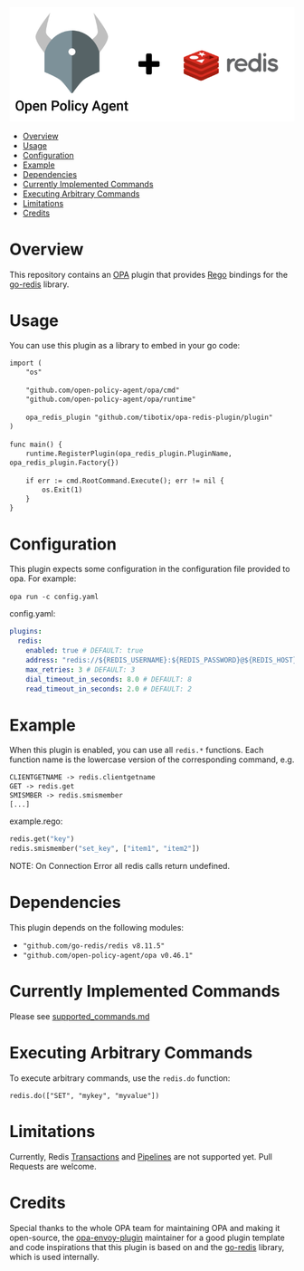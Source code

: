 
![opa-redis-plugin](doc/opa-redis-plugin.png)


- [Overview](#overview)
- [Usage](#usage)
- [Configuration](#configuration)
- [Example](#example)
- [Dependencies](#dependencies)
- [Currently Implemented Commands](#currently-implemented-commands)
- [Executing Arbitrary Commands](#executing-arbitrary-commands)
- [Limitations](#limitations)
- [Credits](#credits)

# Overview

This repository contains an [OPA](https://github.com/open-policy-agent/opa) plugin that
provides [Rego](https://www.openpolicyagent.org/docs/latest/policy-language/) bindings for the [go-redis](https://github.com/go-redis/redis) library.


# Usage

You can use this plugin as a library to embed in your go code:
```golang
import (
    "os"

    "github.com/open-policy-agent/opa/cmd"
    "github.com/open-policy-agent/opa/runtime"

    opa_redis_plugin "github.com/tibotix/opa-redis-plugin/plugin"
)

func main() {
	runtime.RegisterPlugin(opa_redis_plugin.PluginName, opa_redis_plugin.Factory{})

	if err := cmd.RootCommand.Execute(); err != nil {
		os.Exit(1)
	}
}
```

# Configuration

This plugin expects some configuration in the configuration file provided to opa.
For example:

`opa run -c config.yaml`

config.yaml:
```yaml
plugins:
  redis:
    enabled: true # DEFAULT: true
    address: "redis://${REDIS_USERNAME}:${REDIS_PASSWORD}@${REDIS_HOST}:${REDIS_PORT}/0" # REQUIRED
    max_retries: 3 # DEFAULT: 3
    dial_timeout_in_seconds: 8.0 # DEFAULT: 8
    read_timeout_in_seconds: 2.0 # DEFAULT: 2
```

# Example

When this plugin is enabled, you can use all `redis.*` functions.
Each function name is the lowercase version of the corresponding command, e.g.

    CLIENTGETNAME -> redis.clientgetname
    GET -> redis.get
    SMISMBER -> redis.smismember
    [...]

example.rego:
```py
redis.get("key")
redis.smismember("set_key", ["item1", "item2"])
```
NOTE: On Connection Error all redis calls return undefined.

# Dependencies

This plugin depends on the following modules:
- `"github.com/go-redis/redis v8.11.5"`
- `"github.com/open-policy-agent/opa v0.46.1"`

# Currently Implemented Commands

Please see [supported_commands.md](./doc/supported_commands.md)

# Executing Arbitrary Commands

To execute arbitrary commands, use the `redis.do` function:

```
redis.do(["SET", "mykey", "myvalue"])
```

# Limitations

Currently, Redis [Transactions](https://redis.io/docs/manual/transactions/) and [Pipelines](https://redis.io/docs/manual/pipelining/) are not supported yet. Pull Requests are welcome.

# Credits

Special thanks to the whole OPA team for maintaining OPA and making it open-source,
 the [opa-envoy-plugin](https://github.com/open-policy-agent/ope-envoy-plugin) maintainer
for a good plugin template and code inspirations that this plugin is based on and the
[go-redis](https://github.com/go-redis/redis) library, which is used internally.

